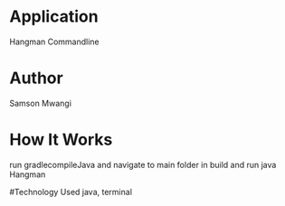 # Application
Hangman Commandline

# Author
Samson Mwangi

# How It Works
run gradlecompileJava and navigate to main folder in build and run java Hangman

#Technology Used
java, terminal